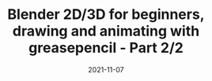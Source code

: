 ---
title: 'Blender 2D/3D for beginners, drawing and animating with greasepencil - Part 2/2'
link: https://www.youtube.com/watch?v=mhcNPYxPqhw
description: Part 2/2 of the series on how to use Blender to draw and animate with grease pencil.
tags: [animation]
date: 2021-11-07
---